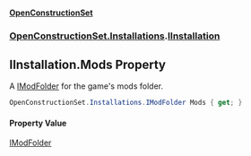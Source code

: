 #### [OpenConstructionSet](index.md 'index')
### [OpenConstructionSet.Installations](index.md#OpenConstructionSet_Installations 'OpenConstructionSet.Installations').[IInstallation](+q+t_1kaSScZooYXO5QOWw.md 'OpenConstructionSet.Installations.IInstallation')
## IInstallation.Mods Property
A [IModFolder](wh7_cj0PEb2QTfOlBPaoIQ.md 'OpenConstructionSet.Installations.IModFolder') for the game's mods folder.  
```csharp
OpenConstructionSet.Installations.IModFolder Mods { get; }
```
#### Property Value
[IModFolder](wh7_cj0PEb2QTfOlBPaoIQ.md 'OpenConstructionSet.Installations.IModFolder')
